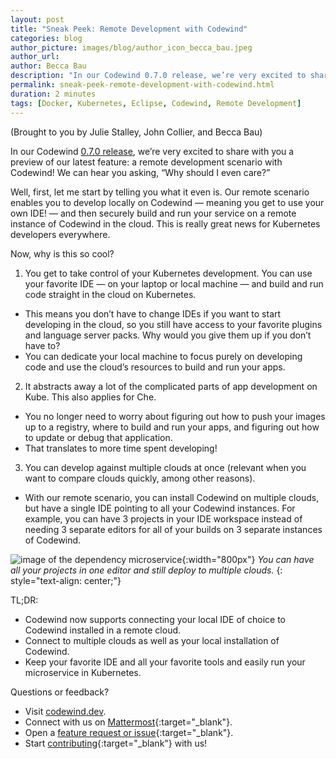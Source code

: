 ```yaml
---
layout: post
title: "Sneak Peek: Remote Development with Codewind"
categories: blog
author_picture: images/blog/author_icon_becca_bau.jpeg
author_url: 
author: Becca Bau
description: "In our Codewind 0.7.0 release, we’re very excited to share with you a preview of our latest feature: a remote development scenario with Codewind! We can hear you asking, “Why should I even care?”..."
permalink: sneak-peek-remote-development-with-codewind.html
duration: 2 minutes
tags: [Docker, Kubernetes, Eclipse, Codewind, Remote Development]
---
```


(Brought to you by Julie Stalley, John Collier, and Becca Bau)

In our Codewind [0.7.0 release](https://www.eclipse.org/codewind/news07.html), we’re very excited to share with you a preview of our latest feature: a remote development scenario with Codewind! We can hear you asking, “Why should I even care?”

Well, first, let me start by telling you what it even is. Our remote scenario enables you to develop locally on Codewind — meaning you get to use your own IDE! — and then securely build and run your service on a remote instance of Codewind in the cloud. This is really great news for Kubernetes developers everywhere.

Now, why is this so cool?

1. You get to take control of your Kubernetes development. You can use your favorite IDE — on your laptop or local machine — and build and run code straight in the cloud on Kubernetes.
- This means you don’t have to change IDEs if you want to start developing in the cloud, so you still have access to your favorite plugins and language server packs. Why would you give them up if you don’t have to?
- You can dedicate your local machine to focus purely on developing code and use the cloud’s resources to build and run your apps.
2. It abstracts away a lot of the complicated parts of app development on Kube. This also applies for Che.
- You no longer need to worry about figuring out how to push your images up to a registry, where to build and run your apps, and figuring out how to update or debug that application.
- That translates to more time spent developing!
3. You can develop against multiple clouds at once (relevant when you want to compare clouds quickly, among other reasons).
- With our remote scenario, you can install Codewind on multiple clouds, but have a single IDE pointing to all your Codewind instances. For example, you can have 3 projects in your IDE workspace instead of needing 3 separate editors for all of your builds on 3 separate instances of Codewind.

![image of the dependency microservice](images/blog/sneakpeakremotedevelopment.jpeg){:width="800px"}
*You can have all your projects in one editor and still deploy to multiple clouds.*
{: style="text-align: center;"}

TL;DR:
- Codewind now supports connecting your local IDE of choice to Codewind installed in a remote cloud.
- Connect to multiple clouds as well as your local installation of Codewind.
- Keep your favorite IDE and all your favorite tools and easily run your microservice in Kubernetes.

Questions or feedback?
- Visit [codewind.dev](https://codewind.dev/).
- Connect with us on [Mattermost](https://mattermost.eclipse.org/eclipse/channels/eclipse-codewind){:target="_blank"}.
- Open a [feature request or issue](https://github.com/eclipse/codewind/issues/new/choose){:target="_blank"}.
- Start [contributing](https://github.com/eclipse/codewind){:target="_blank"} with us!